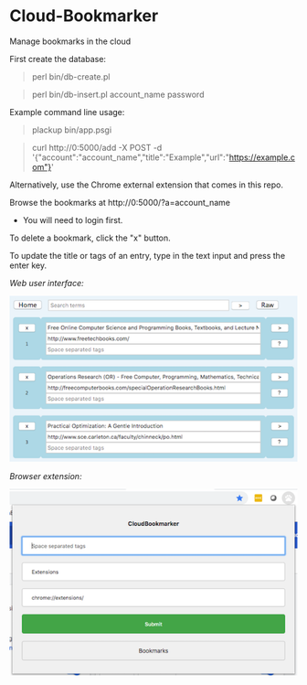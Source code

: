 # Cloud-Bookmarker
Manage bookmarks in the cloud

First create the database:

> perl bin/db-create.pl

> perl bin/db-insert.pl account_name password

Example command line usage:

> plackup bin/app.psgi

> curl http://0:5000/add -X POST -d '{"account":"account_name","title":"Example","url":"https://example.com"}'

Alternatively, use the Chrome external extension that comes in this repo.

Browse the bookmarks at http://0:5000/?a=account_name

* You will need to login first.

To delete a bookmark, click the "x" button.

To update the title or tags of an entry, type in the text input and press the enter key.

*Web user interface:*

![Web user interface](https://raw.githubusercontent.com/ology/Cloud-Bookmarker/master/public/images/CB-Web_UI.png)

*Browser extension:*

![Browser extension](https://raw.githubusercontent.com/ology/Cloud-Bookmarker/master/public/images/CB-Extension.png)
